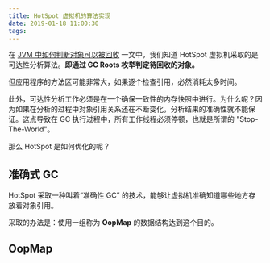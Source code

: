 ```yaml
---
title: HotSpot 虚拟机的算法实现
date: 2019-01-18 11:00:30
tags:
---
```


在 [JVM 中如何判断对象可以被回收](http://wuzhangyang.com/2019/01/12/how-do-jvm-kown-if-an-object-can-be-recycled/) 一文中，我们知道 HotSpot 虚拟机采取的是可达性分析算法。**即通过 GC Roots 枚举判定待回收的对象。**

但应用程序的方法区可能非常大，如果逐个检查引用，必然消耗太多时间。

此外，可达性分析工作必须是在一个确保一致性的内存快照中进行。为什么呢？因为如果在分析的过程中对象引用关系还在不断变化，分析结果的准确性就不能保证。这点导致在 GC 执行过程中，所有工作线程必须停顿，也就是所谓的 "Stop-The-World"。 

那么 HotSpot 是如何优化的呢？

## 准确式 GC

HotSpot 采取一种叫着“准确性 GC” 的技术，能够让虚拟机准确知道哪些地方存放着对象引用。

采取的办法是：使用一组称为 **OopMap** 的数据结构达到这个目的。

## OopMap

